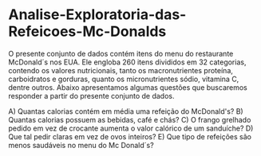 # Analise-Exploratoria-das-Refeicoes-Mc-Donalds

O presente conjunto de dados contém itens do menu do restaurante McDonald´s nos EUA. Ele engloba 260 itens divididos em 32 categorias, contendo os valores nutricionais, tanto os macronutrientes proteína, carboidratos e gorduras, quanto os micronutrientes sódio, vitamina C, dentre outros. Abaixo apresentamos algumas questões que buscaremos responder a partir do presente conjunto de dados.

A) Quantas calorias contém em média uma refeição do McDonald's?
B) Quantas calorias possuem as bebidas, café e chás?
C) O frango grelhado pedido em vez de crocante aumenta o valor calórico de um sanduíche?
D) Que tal pedir claras em vez de ovos inteiros?
E) Que tipo de refeições são menos saudáveis no menu do Mc Donald´s?
